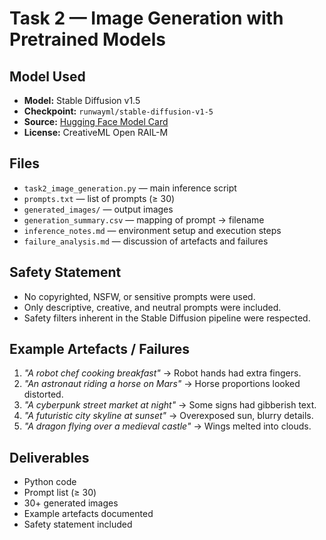 # Task 2 — Image Generation with Pretrained Models

## Model Used
- **Model:** Stable Diffusion v1.5  
- **Checkpoint:** `runwayml/stable-diffusion-v1-5`  
- **Source:** [Hugging Face Model Card](https://huggingface.co/runwayml/stable-diffusion-v1-5)  
- **License:** CreativeML Open RAIL-M  

## Files
- `task2_image_generation.py` — main inference script
- `prompts.txt` — list of prompts (≥ 30)
- `generated_images/` — output images
- `generation_summary.csv` — mapping of prompt → filename
- `inference_notes.md` — environment setup and execution steps
- `failure_analysis.md` — discussion of artefacts and failures

## Safety Statement
- No copyrighted, NSFW, or sensitive prompts were used.  
- Only descriptive, creative, and neutral prompts were included.  
- Safety filters inherent in the Stable Diffusion pipeline were respected.  

## Example Artefacts / Failures
1. *"A robot chef cooking breakfast"* → Robot hands had extra fingers.  
2. *"An astronaut riding a horse on Mars"* → Horse proportions looked distorted.  
3. *"A cyberpunk street market at night"* → Some signs had gibberish text.  
4. *"A futuristic city skyline at sunset"* → Overexposed sun, blurry details.  
5. *"A dragon flying over a medieval castle"* → Wings melted into clouds.  

## Deliverables
- Python code  
- Prompt list (≥ 30)  
- 30+ generated images  
- Example artefacts documented  
- Safety statement included  
